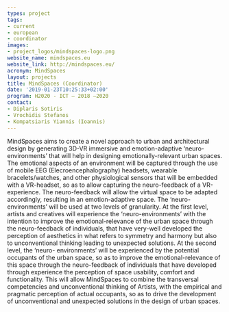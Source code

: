 ```yaml
---
types: project
tags:
- current
- european
- coordinator
images:
- project_logos/mindspaces-logo.png
website_name: mindspaces.eu
website_link: http://mindspaces.eu/
acronym: MindSpaces
layout: projects
title: MindSpaces (Coordinator)
date: '2019-01-23T10:25:33+02:00'
program: H2020 - ICT – 2018 –2020
contact: 
- Diplaris Sotiris
- Vrochidis Stefanos
- Kompatsiaris Yiannis (Ioannis)
---
```

<p>MindSpaces aims to create a novel approach to urban and architectural design by generating 3D-VR immersive and emotion-adaptive ‘neuro-environments’ that will help in designing emotionally-relevant urban spaces. The emotional aspects of an environment will be captured through the use of mobile EEG (Elecroencephalography) headsets, wearable bracelets/watches, and other physiological sensors that will be embedded with a VR-headset, so as to allow capturing the neuro-feedback of a VR-experience. The neuro-feedback will allow the virtual space to be adapted accordingly, resulting in an emotion-adaptive space. The ‘neuro-environments’ will be used at two levels of granularity. At the first level, artists and creatives will experience the ‘neuro-environments’ with the intention to improve the emotional-relevance of the urban space through the neuro-feedback of individuals, that have very-well developed the perception of aesthetics in what refers to symmetry and harmony but also to unconventional thinking leading to unexpected solutions. At the second level, the ‘neuro- environments’ will be experienced by the potential occupants of the urban space, so as to improve the emotional-relevance of this space through the neuro-feedback of individuals that have developed through experience the perception of space usability, comfort and functionality. This will allow MindSpaces to combine the transversal competencies and unconventional thinking of Artists, with the empirical and pragmatic perception of actual occupants, so as to drive the development of unconventional and unexpected solutions in the design of urban spaces.</p>
